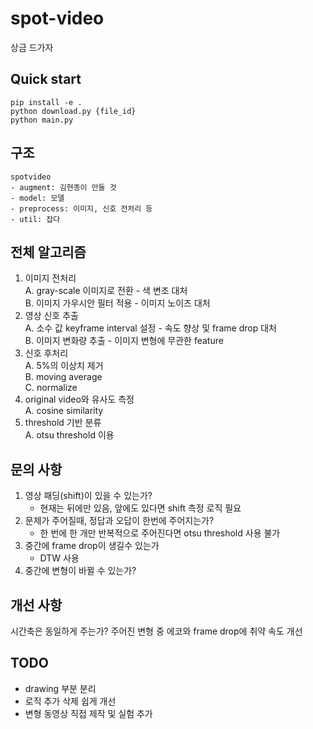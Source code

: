 # spot-video
상금 드가자

## Quick start
```
pip install -e .
python download.py {file_id}
python main.py
```

## 구조
```
spotvideo
- augment: 김현종이 만들 것
- model: 모델
- preprocess: 이미지, 신호 전처리 등
- util: 잡다
```

## 전체 알고리즘
1. 이미지 전처리  
    A. gray-scale 이미지로 전환 - 색 변조 대처  
    B. 이미지 가우시안 필터 적용 - 이미지 노이즈 대처  
2. 영상 신호 추출  
    A. 소수 값 keyframe interval 설정 - 속도 향상 및 frame drop 대처  
    B. 이미지 변화량 추출 - 이미지 변형에 무관한 feature  
3. 신호 후처리  
    A. 5%의 이상치 제거  
    B. moving average  
    C. normalize  
4. original video와 유사도 측정  
    A. cosine similarity  
5. threshold 기반 분류  
    A. otsu threshold 이용  

## 문의 사항
1. 영상 패딩(shift)이 있을 수 있는가?  
    - 현재는 뒤에만 있음, 앞에도 있다면 shift 측정 로직 필요  
2. 문제가 주어질때, 정답과 오답이 한번에 주어지는가?  
    - 한 번에 한 개만 반복적으로 주어진다면 otsu threshold 사용 불가  
3. 중간에 frame drop이 생길수 있는가
    - DTW 사용
4. 중간에 변형이 바뀔 수 있는가?
    
## 개선 사항
시간축은 동일하게 주는가?
주어진 변형 중 에코와 frame drop에 취약
속도 개선

## TODO
- drawing 부분 분리
- 로직 추가 삭제 쉽게 개선
- 변형 동영상 직접 제작 및 실험 추가

